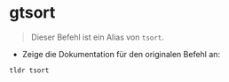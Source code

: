 # gtsort

> Dieser Befehl ist ein Alias von `tsort`.

- Zeige die Dokumentation für den originalen Befehl an:

`tldr tsort`
